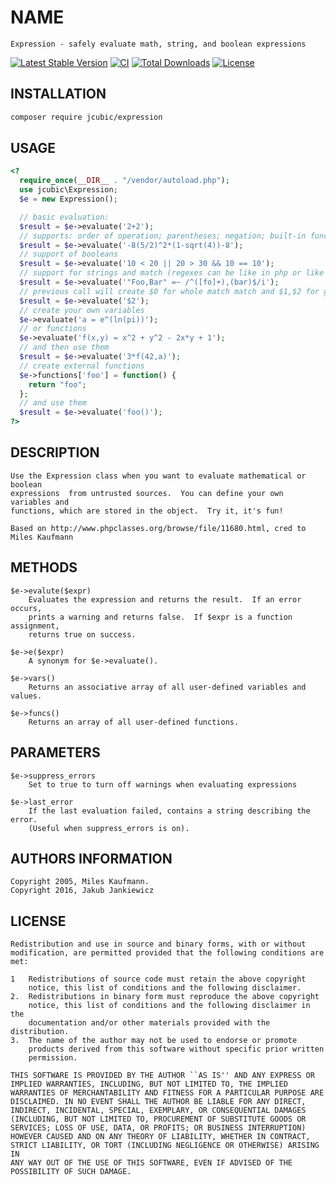 # NAME
    Expression - safely evaluate math, string, and boolean expressions

[![Latest Stable Version](https://poser.pugx.org/jcubic/expression/v/stable.svg)](https://packagist.org/packages/jcubic/expression)
[![CI](https://github.com/jcubic/expression.php/actions/workflows/test.yml/badge.svg)](https://github.com/jcubic/expression.php/actions/workflows/test.yaml)
[![Total Downloads](https://poser.pugx.org/jcubic/expression/downloads.svg)](https://packagist.org/packages/jcubic/expression)
[![License](https://poser.pugx.org/jcubic/expression/license.svg)](https://packagist.org/packages/jcubic/expression)

## INSTALLATION

```bash
composer require jcubic/expression
```

## USAGE
```php
<?
  require_once(__DIR__ . "/vendor/autoload.php");
  use jcubic\Expression;
  $e = new Expression();

  // basic evaluation:
  $result = $e->evaluate('2+2');
  // supports: order of operation; parentheses; negation; built-in functions
  $result = $e->evaluate('-8(5/2)^2*(1-sqrt(4))-8');
  // support of booleans
  $result = $e->evaluate('10 < 20 || 20 > 30 && 10 == 10');
  // support for strings and match (regexes can be like in php or like in javascript)
  $result = $e->evaluate('"Foo,Bar" =~ /^([fo]+),(bar)$/i');
  // previous call will create $0 for whole match match and $1,$2 for groups
  $result = $e->evaluate('$2');
  // create your own variables
  $e->evaluate('a = e^(ln(pi))');
  // or functions
  $e->evaluate('f(x,y) = x^2 + y^2 - 2x*y + 1');
  // and then use them
  $result = $e->evaluate('3*f(42,a)');
  // create external functions
  $e->functions['foo'] = function() {
    return "foo";
  };
  // and use them
  $result = $e->evaluate('foo()');
?>
```

## DESCRIPTION
    Use the Expression class when you want to evaluate mathematical or boolean
    expressions  from untrusted sources.  You can define your own variables and
    functions, which are stored in the object.  Try it, it's fun!

    Based on http://www.phpclasses.org/browse/file/11680.html, cred to Miles Kaufmann

## METHODS
    $e->evalute($expr)
        Evaluates the expression and returns the result.  If an error occurs,
        prints a warning and returns false.  If $expr is a function assignment,
        returns true on success.

    $e->e($expr)
        A synonym for $e->evaluate().

    $e->vars()
        Returns an associative array of all user-defined variables and values.

    $e->funcs()
        Returns an array of all user-defined functions.

## PARAMETERS
    $e->suppress_errors
        Set to true to turn off warnings when evaluating expressions

    $e->last_error
        If the last evaluation failed, contains a string describing the error.
        (Useful when suppress_errors is on).

## AUTHORS INFORMATION
    Copyright 2005, Miles Kaufmann.
    Copyright 2016, Jakub Jankiewicz

## LICENSE
    Redistribution and use in source and binary forms, with or without
    modification, are permitted provided that the following conditions are
    met:

    1   Redistributions of source code must retain the above copyright
        notice, this list of conditions and the following disclaimer.
    2.  Redistributions in binary form must reproduce the above copyright
        notice, this list of conditions and the following disclaimer in the
        documentation and/or other materials provided with the distribution.
    3.  The name of the author may not be used to endorse or promote
        products derived from this software without specific prior written
        permission.

    THIS SOFTWARE IS PROVIDED BY THE AUTHOR ``AS IS'' AND ANY EXPRESS OR
    IMPLIED WARRANTIES, INCLUDING, BUT NOT LIMITED TO, THE IMPLIED
    WARRANTIES OF MERCHANTABILITY AND FITNESS FOR A PARTICULAR PURPOSE ARE
    DISCLAIMED. IN NO EVENT SHALL THE AUTHOR BE LIABLE FOR ANY DIRECT,
    INDIRECT, INCIDENTAL, SPECIAL, EXEMPLARY, OR CONSEQUENTIAL DAMAGES
    (INCLUDING, BUT NOT LIMITED TO, PROCUREMENT OF SUBSTITUTE GOODS OR
    SERVICES; LOSS OF USE, DATA, OR PROFITS; OR BUSINESS INTERRUPTION)
    HOWEVER CAUSED AND ON ANY THEORY OF LIABILITY, WHETHER IN CONTRACT,
    STRICT LIABILITY, OR TORT (INCLUDING NEGLIGENCE OR OTHERWISE) ARISING IN
    ANY WAY OUT OF THE USE OF THIS SOFTWARE, EVEN IF ADVISED OF THE
    POSSIBILITY OF SUCH DAMAGE.
